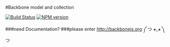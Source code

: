 #Backbone model and collection

[![Build Status][build-status-image]][travis-url]
[![NPM version][npm-version-image]][npm-url]

[build-status-image]:https://travis-ci.org/silentMood/backbone.model.svg?style=flat-square
[travis-url]:https://travis-ci.org/silentMood/backbone.model

[npm-version-image]:http://img.shields.io/npm/v/backbone.model.svg?style=flat-square
[npm-url]:https://npmjs.org/package/backbone.model

###need Documentation? 
###please enter http://backbonejs.org ༼ つ ◕_◕ ༽つ 